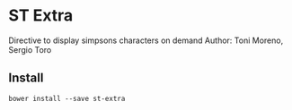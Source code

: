# ST Extra

Directive to display simpsons characters on demand
Author: Toni Moreno, Sergio Toro

## Install
`bower install --save st-extra`
